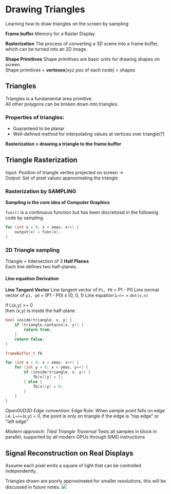 # Drawing Triangles
<p> Learning how to draw triangles on the screen by sampling</p>

**Frame buffer**
Memory for a Raster Display

**Rasterization**
The process of converting a 3D scene into a frame buffer, which can be turned into an 2D image.

**Shape Primitives**
Shape primitives are basic units for drawing shapes on screen.  
Shape primitives + **vertexes**(xyz pos of each node) = shapes

## Triangles  

Triangles is a fundamental area primitive.  
All other polygons can be broken down into triangles.

### Properties of triangles:
- Guaranteed to be planar
- Well-defined method for interpolating values at vertices over triangle(?)

**Rasterization = drawing a triangle to the frame buffer**

## Triangle Rasterization

Input: Position of triangle verties projected on screen ->   
Output: Set of pixel values approximating the triangle


### Rasterization by SAMPLING
**Sampling is the core idea of Computer Graphics**  

 `func()` is a continuous function but has been discretized in the following code by sampling.
```cpp
for (int x = 0; x < xmas; x++) {
    output[x] = func(x);
}
```

### 2D Triangle sampling

Triangle = Intersection of 3 **Half Planes**  
Each line defines two half-planes.

#### Line equation Derivation
**Line Tangent Vector**
Line tangent vector of `P1, P0` = P1 - P0
Line normal vector of `p1, p0` = (P1 - P0) x (0, 0, 1)
Line equation L~i~ = `dot(v,n)`

if L(x,y) >= 0  
then (x,y) is inside the half-plane

```cpp
bool inside(triangle, x, y) {
    if (triangle.contains(x, y)) {
        return true;
    } 
    return false;
}

frameBuffer_t fb

for (int x = 0; x < xmas; x++) {
    for (int y = 0; x < ymas, y++) {
        if (inside(triangle, x, y)) {
            fb[x][y] = 1;
        } else {
            fb[x][y] = 0;
        }
    }
}
```

*OpenGl/D3D Edge convention:*
Edge Rule: 
When sample point falls on edge i.e. L~i~(x,y) = 0, the point is only on triangle if the edge is "top edge" or "left edge"

*Modern approach: Tiled Triangle Traversal*
Tests all samples in block in parallel, supported by all modern GPUs through SIMD instructions

## Signal Reconstruction on Real Displays
Assume each pixel emits a square of light that can be controlled independently.

Triangles drawn are poorly approximated for smaller resolutions, this will be discussed in future notes.
![](https://cs184.eecs.berkeley.edu/public/sp23/lectures/lec-2-digital-drawing/slides/slide-62.jpg)